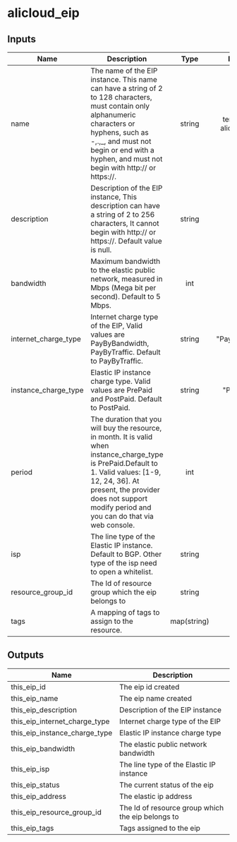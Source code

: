 # alicloud_eip


## Inputs

| Name | Description | Type | Default | Required |
|------|-------------|:----:|:-----:|:-----:|
| name  | The name of the EIP instance. This name can have a string of 2 to 128 characters, must contain only alphanumeric characters or hyphens, such as -,.,_, and must not begin or end with a hyphen, and must not begin with http:// or https://. | string  | terraform-alicloud-eip  | no |
| description  | Description of the EIP instance, This description can have a string of 2 to 256 characters, It cannot begin with http:// or https://. Default value is null. | string  |""|   no  |
|bandwidth|Maximum bandwidth to the elastic public network, measured in Mbps (Mega bit per second). Default to 5 Mbps.|int|5|no|
|internet_charge_type|Internet charge type of the EIP, Valid values are PayByBandwidth, PayByTraffic. Default to PayByTraffic.|string|"PayByTraffic"|no|
|instance_charge_type|Elastic IP instance charge type. Valid values are PrePaid and PostPaid. Default to PostPaid.|string|"PostPaid"|no|
|period|The duration that you will buy the resource, in month. It is valid when instance_charge_type is PrePaid.Default to 1. Valid values: [1-9, 12, 24, 36]. At present, the provider does not support modify period and you can do that via web console.|int|1|no|
|isp|The line type of the Elastic IP instance. Default to BGP. Other type of the isp need to open a whitelist.|string|"BGP"|no|
|resource_group_id| The Id of resource group which the eip belongs to |string|""|no|
|tags| A mapping of tags to assign to the resource. |map(string)|{}|no|

## Outputs

| Name | Description |
|------|-------------|
| this_eip_id  | The eip id created  |
| this_eip_name  | The eip name created  |
| this_eip_description  | Description of the EIP instance  |
| this_eip_internet_charge_type|Internet charge type of the EIP|
| this_eip_instance_charge_type|Elastic IP instance charge type|
| this_eip_bandwidth|The elastic public network bandwidth |
| this_eip_isp |The line type of the Elastic IP instance |
| this_eip_status| The current status of the eip | 
| this_eip_address| The elastic ip address |
| this_eip_resource_group_id| The Id of resource group which the eip belongs to |
| this_eip_tags | Tags assigned to the eip|